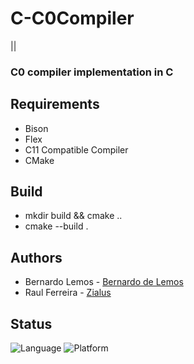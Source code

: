 # C-C0Compiler
||
### C0 compiler implementation in C

## Requirements

- Bison
- Flex
- C11 Compatible Compiler
- CMake

## Build

- mkdir build && cmake ..
- cmake --build .

## Authors

- Bernardo Lemos - [Bernardo de Lemos](https://github.com/bernardolemos)
- Raul Ferreira - [Zialus](https://github.com/zialus)

## Status
![Language][language-badge]
![Platform][platform-badge]

[language-badge]: https://img.shields.io/badge/C-11-red.svg
[platform-badge]: https://img.shields.io/badge/Platforms-macOS%20--%20Linux%20--%20Windows-green.svg